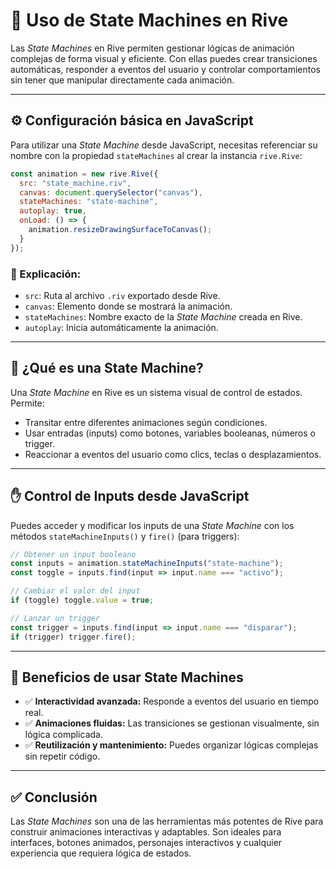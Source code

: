 # 🔄 Uso de State Machines en Rive

Las *State Machines* en Rive permiten gestionar lógicas de animación complejas de forma visual y eficiente. Con ellas puedes crear transiciones automáticas, responder a eventos del usuario y controlar comportamientos sin tener que manipular directamente cada animación.

---

## ⚙️ Configuración básica en JavaScript

Para utilizar una *State Machine* desde JavaScript, necesitas referenciar su nombre con la propiedad `stateMachines` al crear la instancia `rive.Rive`:

```javascript
const animation = new rive.Rive({
  src: "state_machine.riv",
  canvas: document.querySelector("canvas"),
  stateMachines: "state-machine",
  autoplay: true,
  onLoad: () => {
    animation.resizeDrawingSurfaceToCanvas();
  }
});
```

### 📖 Explicación:
- `src`: Ruta al archivo `.riv` exportado desde Rive.
- `canvas`: Elemento donde se mostrará la animación.
- `stateMachines`: Nombre exacto de la *State Machine* creada en Rive.
- `autoplay`: Inicia automáticamente la animación.

---

## 🧠 ¿Qué es una State Machine?

Una *State Machine* en Rive es un sistema visual de control de estados. Permite:

- Transitar entre diferentes animaciones según condiciones.
- Usar entradas (inputs) como botones, variables booleanas, números o trigger.
- Reaccionar a eventos del usuario como clics, teclas o desplazamientos.

---

## ✋ Control de Inputs desde JavaScript

Puedes acceder y modificar los inputs de una *State Machine* con los métodos `stateMachineInputs()` y `fire()` (para triggers):

```javascript
// Obtener un input booleano
const inputs = animation.stateMachineInputs("state-machine");
const toggle = inputs.find(input => input.name === "activo");

// Cambiar el valor del input
if (toggle) toggle.value = true;

// Lanzar un trigger
const trigger = inputs.find(input => input.name === "disparar");
if (trigger) trigger.fire();
```

---

## 🎯 Beneficios de usar State Machines

- ✅ **Interactividad avanzada:** Responde a eventos del usuario en tiempo real.
- ✅ **Animaciones fluidas:** Las transiciones se gestionan visualmente, sin lógica complicada.
- ✅ **Reutilización y mantenimiento:** Puedes organizar lógicas complejas sin repetir código.

---

## ✅ Conclusión

Las *State Machines* son una de las herramientas más potentes de Rive para construir animaciones interactivas y adaptables. Son ideales para interfaces, botones animados, personajes interactivos y cualquier experiencia que requiera lógica de estados.